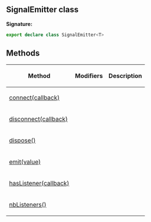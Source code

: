 
## SignalEmitter class


**Signature:**

```typescript
export declare class SignalEmitter<T> 
```

## Methods

<table><thead><tr><th>

Method


</th><th>

Modifiers


</th><th>

Description


</th></tr></thead>
<tbody><tr><td>

[connect(callback)](/reference/signalemitter/connect.md)


</td><td>


</td><td>


</td></tr>
<tr><td>

[disconnect(callback)](/reference/signalemitter/disconnect.md)


</td><td>


</td><td>


</td></tr>
<tr><td>

[dispose()](/reference/signalemitter/dispose.md)


</td><td>


</td><td>


</td></tr>
<tr><td>

[emit(value)](/reference/signalemitter/emit.md)


</td><td>


</td><td>


</td></tr>
<tr><td>

[hasListener(callback)](/reference/signalemitter/haslistener.md)


</td><td>


</td><td>


</td></tr>
<tr><td>

[nbListeners()](/reference/signalemitter/nblisteners.md)


</td><td>


</td><td>


</td></tr>
</tbody></table>
